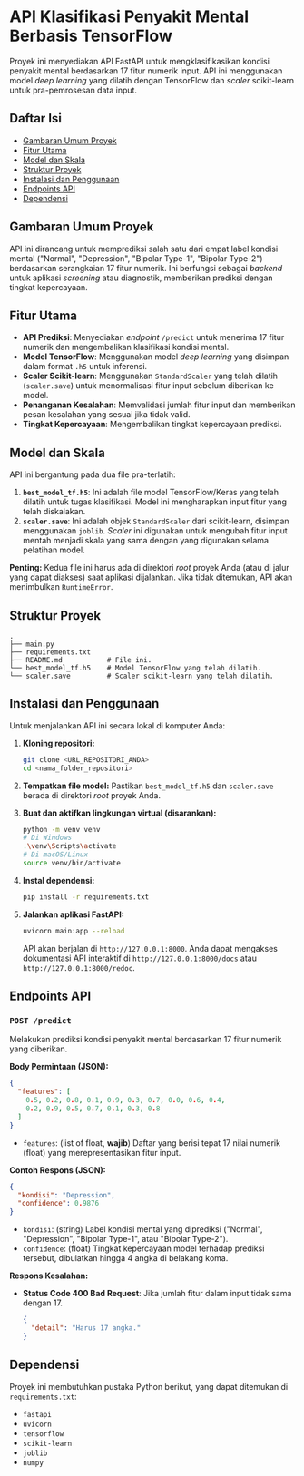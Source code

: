 # API Klasifikasi Penyakit Mental Berbasis TensorFlow

Proyek ini menyediakan API FastAPI untuk mengklasifikasikan kondisi penyakit mental berdasarkan 17 fitur numerik input. API ini menggunakan model *deep learning* yang dilatih dengan TensorFlow dan *scaler* scikit-learn untuk pra-pemrosesan data input.

## Daftar Isi

- [Gambaran Umum Proyek](#gambaran-umum-proyek)
- [Fitur Utama](#fitur-utama)
- [Model dan Skala](#model-dan-skala)
- [Struktur Proyek](#struktur-proyek)
- [Instalasi dan Penggunaan](#instalasi-dan-penggunaan)
- [Endpoints API](#endpoints-api)
- [Dependensi](#dependensi)

## Gambaran Umum Proyek

API ini dirancang untuk memprediksi salah satu dari empat label kondisi mental ("Normal", "Depression", "Bipolar Type-1", "Bipolar Type-2") berdasarkan serangkaian 17 fitur numerik. Ini berfungsi sebagai *backend* untuk aplikasi *screening* atau diagnostik, memberikan prediksi dengan tingkat kepercayaan.

## Fitur Utama

* **API Prediksi**: Menyediakan *endpoint* `/predict` untuk menerima 17 fitur numerik dan mengembalikan klasifikasi kondisi mental.
* **Model TensorFlow**: Menggunakan model *deep learning* yang disimpan dalam format `.h5` untuk inferensi.
* **Scaler Scikit-learn**: Menggunakan `StandardScaler` yang telah dilatih (`scaler.save`) untuk menormalisasi fitur input sebelum diberikan ke model.
* **Penanganan Kesalahan**: Memvalidasi jumlah fitur input dan memberikan pesan kesalahan yang sesuai jika tidak valid.
* **Tingkat Kepercayaan**: Mengembalikan tingkat kepercayaan prediksi.

## Model dan Skala

API ini bergantung pada dua file pra-terlatih:

1.  **`best_model_tf.h5`**: Ini adalah file model TensorFlow/Keras yang telah dilatih untuk tugas klasifikasi. Model ini mengharapkan input fitur yang telah diskalakan.
2.  **`scaler.save`**: Ini adalah objek `StandardScaler` dari scikit-learn, disimpan menggunakan `joblib`. *Scaler* ini digunakan untuk mengubah fitur input mentah menjadi skala yang sama dengan yang digunakan selama pelatihan model.

**Penting:** Kedua file ini harus ada di direktori *root* proyek Anda (atau di jalur yang dapat diakses) saat aplikasi dijalankan. Jika tidak ditemukan, API akan menimbulkan `RuntimeError`.

## Struktur Proyek

```
.
├── main.py
├── requirements.txt
├── README.md           # File ini.
└── best_model_tf.h5    # Model TensorFlow yang telah dilatih.
└── scaler.save         # Scaler scikit-learn yang telah dilatih.
```

## Instalasi dan Penggunaan

Untuk menjalankan API ini secara lokal di komputer Anda:

1.  **Kloning repositori:**
    ```bash
    git clone <URL_REPOSITORI_ANDA>
    cd <nama_folder_repositori>
    ```

2.  **Tempatkan file model:**
    Pastikan `best_model_tf.h5` dan `scaler.save` berada di direktori *root* proyek Anda.

3.  **Buat dan aktifkan lingkungan virtual (disarankan):**
    ```bash
    python -m venv venv
    # Di Windows
    .\venv\Scripts\activate
    # Di macOS/Linux
    source venv/bin/activate
    ```

4.  **Instal dependensi:**
    ```bash
    pip install -r requirements.txt
    ```

5.  **Jalankan aplikasi FastAPI:**
    ```bash
    uvicorn main:app --reload
    ```

    API akan berjalan di `http://127.0.0.1:8000`. Anda dapat mengakses dokumentasi API interaktif di `http://127.0.0.1:8000/docs` atau `http://127.0.0.1:8000/redoc`.

## Endpoints API

### `POST /predict`

Melakukan prediksi kondisi penyakit mental berdasarkan 17 fitur numerik yang diberikan.

**Body Permintaan (JSON):**

```json
{
  "features": [
    0.5, 0.2, 0.8, 0.1, 0.9, 0.3, 0.7, 0.0, 0.6, 0.4,
    0.2, 0.9, 0.5, 0.7, 0.1, 0.3, 0.8
  ]
}
```

* `features`: (list of float, **wajib**) Daftar yang berisi tepat 17 nilai numerik (float) yang merepresentasikan fitur input.

**Contoh Respons (JSON):**

```json
{
  "kondisi": "Depression",
  "confidence": 0.9876
}
```

* `kondisi`: (string) Label kondisi mental yang diprediksi ("Normal", "Depression", "Bipolar Type-1", atau "Bipolar Type-2").
* `confidence`: (float) Tingkat kepercayaan model terhadap prediksi tersebut, dibulatkan hingga 4 angka di belakang koma.

**Respons Kesalahan:**

* **Status Code 400 Bad Request**: Jika jumlah fitur dalam input tidak sama dengan 17.
    ```json
    {
      "detail": "Harus 17 angka."
    }
    ```

## Dependensi

Proyek ini membutuhkan pustaka Python berikut, yang dapat ditemukan di `requirements.txt`:

* `fastapi`
* `uvicorn`
* `tensorflow`
* `scikit-learn`
* `joblib`
* `numpy`
